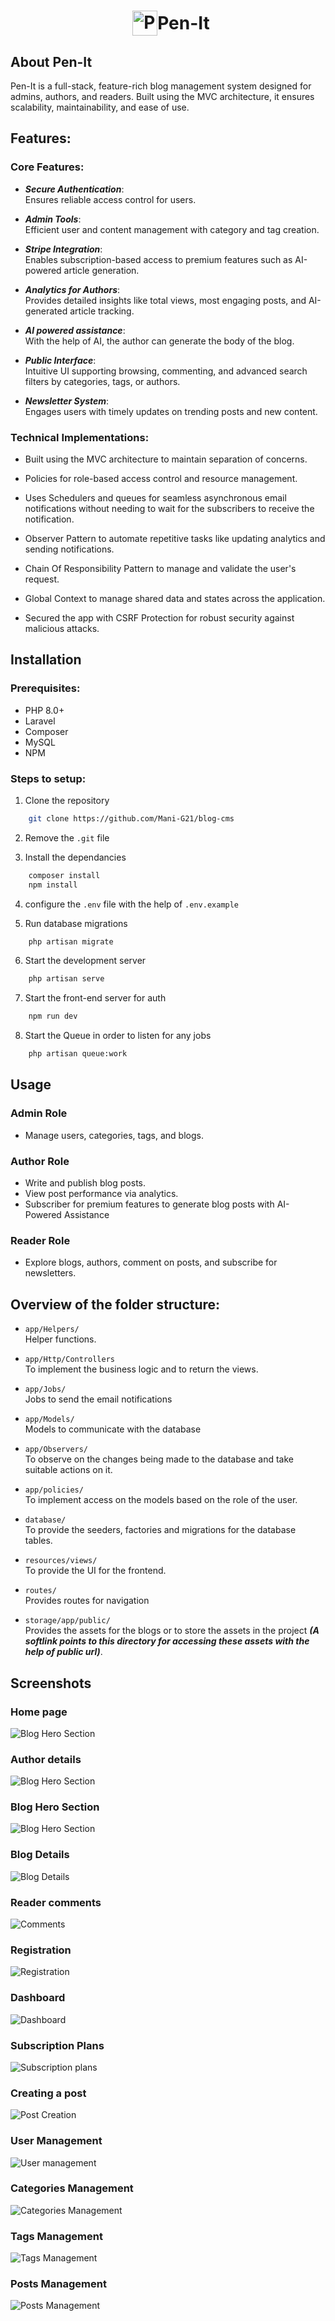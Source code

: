 <h1 style="display: flex; align-items: center; justify-content: center;">
<img src="public/frontend/assets/img/logo/logo-default.png" alt="Pen-It Logo" style="margin-left: 10px; height: 40px;">
    Pen-It 
</h1>

## About Pen-It
<p>Pen-It is a full-stack, feature-rich blog management system designed for admins, authors, and readers. Built using the MVC architecture, it ensures scalability, maintainability, and ease of use.</p>

## Features:

### Core Features:
- ___Secure Authentication___: <br>Ensures reliable access control for users.

- ___Admin Tools___: <br>Efficient user and content management with category and tag creation.
  
- ___Stripe Integration___: <br>Enables subscription-based access to premium features such as AI-powered article generation.

- ___Analytics for Authors___: <br>Provides detailed insights like total views, most engaging posts, and AI-generated article tracking.

- ___AI powered assistance___: <br>With the help of AI, the author can generate the body of the blog.
  
- ___Public Interface___: <br>Intuitive UI supporting browsing, commenting, and advanced search filters by categories, tags, or authors.

- ___Newsletter System___: <br>Engages users with timely updates on trending posts and new content.

### Technical Implementations:

- Built using the MVC architecture to maintain separation of concerns.

- Policies for role-based access control and resource management.

- Uses Schedulers and queues for seamless asynchronous email notifications without needing to wait for the subscribers to receive the notification.
  
- Observer Pattern to automate repetitive tasks like updating analytics and sending notifications.

- Chain Of Responsibility Pattern to manage and validate the user's request.

- Global Context to manage shared data and states across the application.

- Secured the app with CSRF Protection for robust security against malicious attacks.

## Installation

### Prerequisites:

- PHP 8.0+
- Laravel
- Composer
- MySQL
- NPM

### Steps to setup:

1. Clone the repository

```bash
    git clone https://github.com/Mani-G21/blog-cms
```

2. Remove the `.git` file
 
3. Install the dependancies

```bash
    composer install
    npm install
```

4. configure the `.env` file with the help of `.env.example`

5. Run database migrations

```bash
    php artisan migrate
```
6. Start the development server

```bash
    php artisan serve
```

7. Start the front-end server for auth

```bash
    npm run dev
```

8. Start the Queue in order to listen for any jobs

```bash
    php artisan queue:work
```

## Usage

### Admin Role
- Manage users, categories, tags, and blogs.
  
### Author Role
- Write and publish blog posts.
- View post performance via analytics.
- Subscriber for premium features to generate blog posts with AI-Powered Assistance

### Reader Role
- Explore blogs, authors, comment on posts, and subscribe for newsletters.

## Overview of the folder structure:
- `app/Helpers/`<br>Helper functions.
  
- `app/Http/Controllers`<br> To implement the business logic and to return the views.

- `app/Jobs/`<br>Jobs to send the email notifications
- `app/Models/` <br>Models to communicate with the database
- `app/Observers/`<br>To observe on the changes being made to the database and take suitable actions on it.
- `app/policies/`<br>To implement access on the models based on the role of the user.
- `database/`<br> To provide the seeders, factories and migrations for the database tables.
- `resources/views/`<br>To provide the UI for the frontend.
- `routes/`<br> Provides routes for navigation
- `storage/app/public/`<br>Provides the assets for the blogs or to store the assets in the project ___(A softlink points to this directory for accessing these assets with the help of public url)___.

## Screenshots

### Home page
![Blog Hero Section](storage/app/public/appScreenshots/homePage.png)

### Author details
![Blog Hero Section](storage/app/public/appScreenshots/userProfile.png)

### Blog Hero Section
![Blog Hero Section](storage/app/public/appScreenshots/blogHero.png)

### Blog Details
![Blog Details](storage/app/public/appScreenshots/blog.png)

### Reader comments
![Comments](storage/app/public/appScreenshots/leaveComment.png)

### Registration
![Registration](storage/app/public/appScreenshots/register.png)

### Dashboard
![Dashboard](storage/app/public/appScreenshots/dashboard.png)

### Subscription Plans
![Subscription plans](storage/app/public/appScreenshots/subscriptionPlans.png)

### Creating a post
![Post Creation](storage/app/public/appScreenshots/createPost.png)

### User Management
![User management](storage/app/public/appScreenshots/manageUsers.png)

### Categories Management
![Categories Management](storage/app/public/appScreenshots/categoryManagement.png)

### Tags Management
![Tags Management](storage/app/public/appScreenshots/Tags.png)

### Posts Management
![Posts Management](storage/app/public/appScreenshots/postManagement.png)
